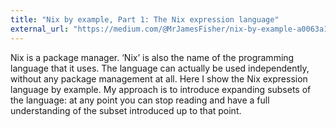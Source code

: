 ```yaml
---
title: "Nix by example, Part 1: The Nix expression language"
external_url: "https://medium.com/@MrJamesFisher/nix-by-example-a0063a1a4c55"
---
```


Nix is a package manager.
‘Nix’ is also the name of the programming language that it uses.
The language can actually be used independently,
without any package management at all.
Here I show the Nix expression language by example.
My approach is to introduce expanding subsets of the language:
at any point you can stop reading
and have a full understanding of the subset introduced up to that point.
